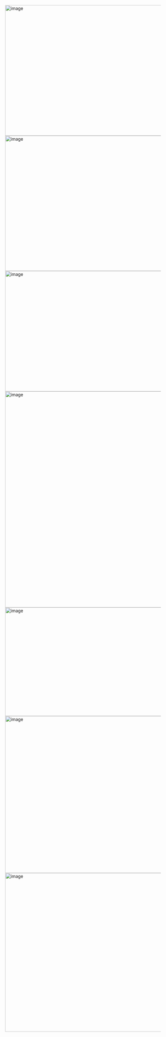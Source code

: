 <img width="665" height="422" alt="image" src="https://github.com/user-attachments/assets/49a37d07-adfc-4b6a-8b6c-ad914d6b8f67" />
<img width="614" height="437" alt="image" src="https://github.com/user-attachments/assets/49412f6f-3873-4327-8f55-bb4097b0b2b7" />
<img width="658" height="389" alt="image" src="https://github.com/user-attachments/assets/ae3927d1-5d37-47d6-933e-4eab7e8bc7b5" />
<img width="676" height="698" alt="image" src="https://github.com/user-attachments/assets/fcb65ecf-12c1-4424-bcfd-1239a41a072f" />
<img width="667" height="351" alt="image" src="https://github.com/user-attachments/assets/6463e77b-7bf9-405d-906e-a559de479123" />
<img width="647" height="507" alt="image" src="https://github.com/user-attachments/assets/03abc7ff-a9db-4abb-8b02-2d29d7ca612d" />
<img width="683" height="513" alt="image" src="https://github.com/user-attachments/assets/2dddc889-1d83-4bc5-a63a-3cc0235cd98f" />
